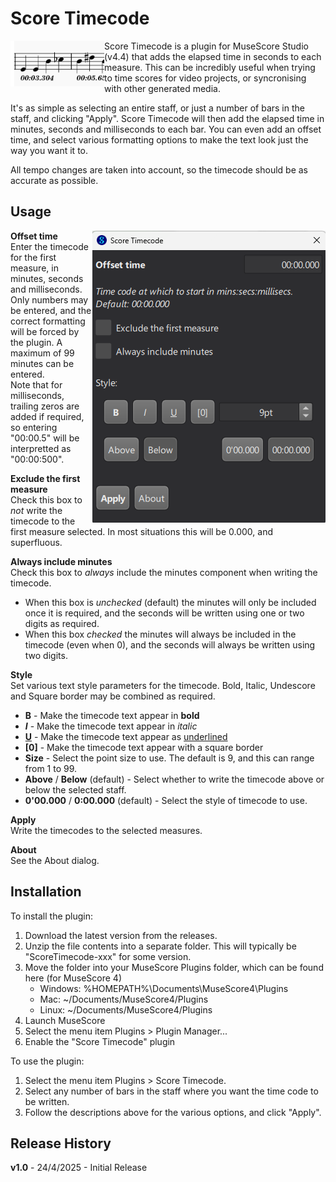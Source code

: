 # Score Timecode
<img src="ScoreTimecodeIcon.png" align="left" width="150px"/>

Score Timecode is a plugin for MuseScore Studio (v4.4) that adds the elapsed time in seconds to each measure. This can be incredibly useful when trying to time scores for video projects, or syncronising with other generated media.

It's as simple as selecting an entire staff, or just a number of bars in the staff, and clicking "Apply".  Score Timecode will then add the elapsed time in minutes, seconds and milliseconds to each bar.  You can even add an offset time, and select various formatting options to make the text look just the way you want it to. 

All tempo changes are taken into account, so the timecode should be as accurate as possible. 

Usage
-----
<img src="ScoreTimecodeMainForm.png" align="right" />

**Offset time**\
Enter the timecode for the first measure, in minutes, seconds and milliseconds. Only numbers may be entered, and the correct formatting will be forced by the plugin. A maximum of 99 minutes can be entered.\
Note that for milliseconds, trailing zeros are added if required, so entering "00:00.5" will be interpretted as "00:00:500". 

**Exclude the first measure**\
Check this box to _not_ write the timecode to the first measure selected. In most situations this will be 0.000, and superfluous. 

**Always include minutes**\
Check this box to _always_ include the minutes component when writing the timecode.
- When this box is _unchecked_ (default) the minutes will only be included once it is required, and the seconds will be written using one or two digits as required.
- When this box _checked_ the minutes will always be included in the timecode (even when 0), and the  seconds will always be written using two digits. 

**Style**\
Set various text style parameters for the timecode. Bold, Italic, Undescore and Square border may be combined as required. 
- **B** - Make the timecode text appear in **bold**
- **_I_** - Make the timecode text appear in _italic_
- **<ins>U</ins>** - Make the timecode text appear as <ins>underlined</ins> 
- **[0]** - Make the timecode text appear with a square border
- **Size** - Select the point size to use. The default is 9, and this can range from 1 to 99. 
- **Above** / **Below** (default) - Select whether to write the timecode above or below the selected staff. 
- **0'00.000** / **0:00.000** (default) - Select the style of timecode to use. 

**Apply**\
Write the timecodes to the selected measures.

**About**\
See the About dialog. 
 
Installation
-------------
To install the plugin:
1. Download the latest version from the releases. 
1. Unzip the file contents into a separate folder. This will typically be "ScoreTimecode-xxx" for some version.
1. Move the folder into your MuseScore Plugins folder, which can be found here (for MuseScore 4)
   * Windows: %HOMEPATH%\Documents\MuseScore4\Plugins
   * Mac: ~/Documents/MuseScore4/Plugins
   * Linux: ~/Documents/MuseScore4/Plugins
1. Launch MuseScore
1. Select the menu item Plugins > Plugin Manager...
1. Enable the "Score Timecode" plugin
   
To use the plugin:
1. Select the menu item Plugins > Score Timecode.  
1. Select any number of bars in the staff where you want the time code to be written.
1. Follow the descriptions above for the various options, and click "Apply".
   
Release History
-------------
**v1.0** - 24/4/2025 - Initial Release


